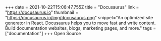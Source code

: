 +++
date = 2021-10-22T15:08:47.755Z
title = "Docusaurus"
link = "https://docusaurus.io"
thumbnail = "https://docusaurus.io/img/docusaurus.png"
snippet="An optimized site generator in React. Docusaurus helps you to move fast and write content. Build documentation websites, blogs, marketing pages, and more."
tags = ["documentation"]
+++
Open Source
